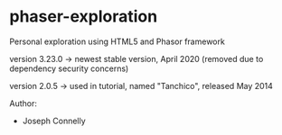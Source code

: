 # phaser-exploration

Personal exploration using HTML5 and Phasor framework

version 3.23.0 -> newest stable version, April 2020 (removed due to dependency security concerns)

version 2.0.5 -> used in tutorial, named "Tanchico", released May 2014

Author:
* Joseph Connelly
